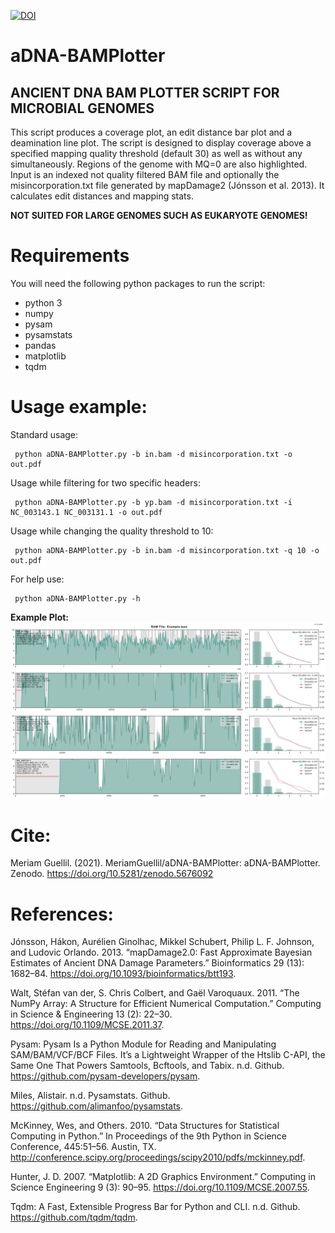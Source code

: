 [![DOI](https://zenodo.org/badge/427075004.svg)](https://zenodo.org/badge/latestdoi/427075004)

# aDNA-BAMPlotter
## **ANCIENT DNA BAM PLOTTER SCRIPT FOR MICROBIAL GENOMES**

This script produces a coverage plot, an edit distance bar plot and a deamination line plot. The script is designed to display coverage above a specified mapping quality threshold (default 30) as well as without any simultaneously. Regions of the genome with MQ=0 are also highlighted. Input is an indexed not quality filtered BAM file and optionally the misincorporation.txt file generated by mapDamage2 (Jónsson et al. 2013). It calculates edit distances and mapping stats.

**NOT SUITED FOR LARGE GENOMES SUCH AS EUKARYOTE GENOMES!**

# Requirements
You will need the following python packages to run the script:
- python 3
- numpy
- pysam
- pysamstats
- pandas
- matplotlib
- tqdm

# Usage example:
Standard usage:
```
 python aDNA-BAMPlotter.py -b in.bam -d misincorporation.txt -o out.pdf
 ```

Usage while filtering for two specific headers:
```
 python aDNA-BAMPlotter.py -b yp.bam -d misincorporation.txt -i NC_003143.1 NC_003131.1 -o out.pdf
 ```

Usage while changing the quality threshold to 10:
```
 python aDNA-BAMPlotter.py -b in.bam -d misincorporation.txt -q 10 -o out.pdf
 ```

For help use:
```
 python aDNA-BAMPlotter.py -h
 ```

**Example Plot:**
![alt text](https://github.com/MeriamGuellil/aDNA-BAMPlotter/blob/main/example_plot.png?raw=true)

# Cite:
Meriam Guellil. (2021). MeriamGuellil/aDNA-BAMPlotter: aDNA-BAMPlotter. Zenodo. https://doi.org/10.5281/zenodo.5676092

# References:
Jónsson, Hákon, Aurélien Ginolhac, Mikkel Schubert, Philip L. F. Johnson, and Ludovic Orlando. 2013. “mapDamage2.0: Fast Approximate Bayesian Estimates of Ancient DNA Damage Parameters.” Bioinformatics  29 (13): 1682–84. https://doi.org/10.1093/bioinformatics/btt193.

Walt, Stéfan van der, S. Chris Colbert, and Gaël Varoquaux. 2011. “The NumPy Array: A Structure for Efficient Numerical Computation.” Computing in Science & Engineering 13 (2): 22–30. https://doi.org/10.1109/MCSE.2011.37.

Pysam: Pysam Is a Python Module for Reading and Manipulating SAM/BAM/VCF/BCF Files. It’s a Lightweight Wrapper of the Htslib C-API, the Same One That Powers Samtools, Bcftools, and Tabix. n.d. Github. https://github.com/pysam-developers/pysam.

Miles, Alistair. n.d. Pysamstats. Github. https://github.com/alimanfoo/pysamstats.

McKinney, Wes, and Others. 2010. “Data Structures for Statistical Computing in Python.” In Proceedings of the 9th Python in Science Conference, 445:51–56. Austin, TX. http://conference.scipy.org/proceedings/scipy2010/pdfs/mckinney.pdf.

Hunter, J. D. 2007. “Matplotlib: A 2D Graphics Environment.” Computing in Science Engineering 9 (3): 90–95. https://doi.org/10.1109/MCSE.2007.55.

Tqdm: A Fast, Extensible Progress Bar for Python and CLI. n.d. Github. https://github.com/tqdm/tqdm.



